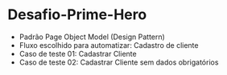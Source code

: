 # Desafio-Prime-Hero


* Padrão Page Object Model (Design Pattern)
* Fluxo escolhido para automatizar: Cadastro de cliente
* Caso de teste 01: Cadastrar Cliente 
* Caso de teste 02: Cadastrar Cliente sem dados obrigatórios
